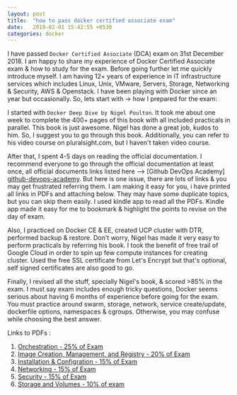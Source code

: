 ```yaml
---
layout: post
title:  "how to pass docker certified associate exam"
date:   2019-02-01 15:42:55 +0530
categories: docker
---
```


I have passed `Docker Certified Associate` (DCA) exam on 31st December 2018. I am happy to share my experience of Docker Certified Associate exam & how to study for the exam. Before going further let me quickly introduce myself. I am having 12+ years of experience in IT infrastructure services which includes Linux, Unix, VMware, Servers, Storage, Networking & Security, AWS & Openstack. I have been playing with Docker since an year but occasionally. So, lets start with -> how I prepared for the exam:

I started with `Docker Deep Dive by Nigel Poulton`. It took me about one week to complete the 400+ pages of this book with all included practicals in parallel. This book is just awesome. Nigel has done a great job, kudos to him. So, I suggest you to go through this book. Additionally, you can refer to his video course on pluralsight.com, but I haven't taken video course.
 
After that, I spent 4-5 days on reading the official documentation. I recommend everyone to go through the official documentation at least once, all official documents links listed here --> [Github DevOps Academy] [github-devops-academy]. But here is one issue, there are lots of links & you may get frustrated referring them. I am making it easy for you, i have printed all links in PDFs and attaching below. They may have some duplicate topics, but you can skip them easily. I used kindle app to read all the PDFs. Kindle app made it easy for me to bookmark & highlight the points to revise on the day of exam. 

Also, I practiced on Docker CE & EE, created UCP cluster with DTR, performed backup & restore. Don't worry, Nigel has made it very easy to perform practicals by referring his book. I took the benefit of free trail of Google Cloud in order to spin up few compute instances for creating cluster. Used the free SSL certificate from Let's Encrypt but that's optional, self signed certificates are also good to go.

Finally, I revised all the stuff, specially Nigel's book, & scored >85% in the exam. I must say exam includes enough tricky questions, Docker seems serious about having 6 months of experience before going for the exam. You must practice around swarm, storage, network, service create/update, dockerfile options, namespaces & cgroups. Otherwise, you may confuse while choosing the best answer. 

Links to PDFs :

1. [Orchestration - 25% of Exam][Orchestration]
2. [Image Creation, Management, and Registry - 20% of Exam][Image]
3. [Installation & Configration - 15% of Exam][Installation]
4. [Networking - 15% of Exam][Networking]
5. [Security - 15% of Exam][Security]
6. [Storage and Volumes - 10% of exam][Storage]

[github-devops-academy]: https://github.com/DevOps-Academy-Org/dca-prep-guide
[Orchestration]:/assets/Orchestration.pdf
[Image]:/assets/Image-Creation.pdf
[Installation]:/assets/Installation-Configration.pdf
[Networking]:/assets/Networking.pdf
[Security]:/assets/Security.pdf
[Storage]:/assets/Storage.pdf
